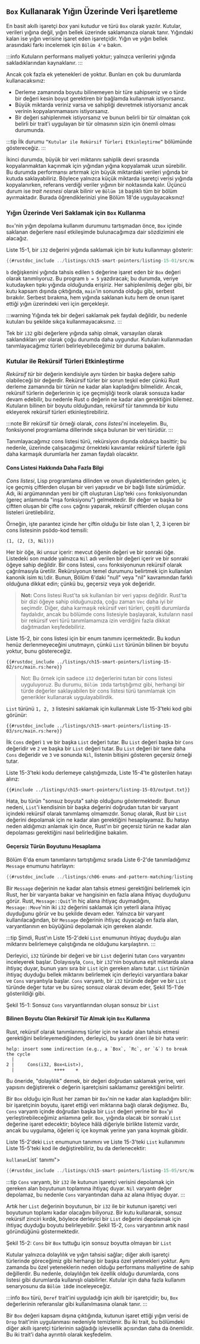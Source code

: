 ## `Box` Kullanarak Yığın Üzerinde Veri İşaretleme

En basit akıllı işaretçi *box* yani kutudur ve türü `Box` olarak yazılır. Kutular, verileri yığına değil, yığın bellek üzerinde saklamanıza olanak tanır. Yığındaki kalan ise yığın verisine işaret eden işaretçidir. Yığın ve yığın bellek arasındaki farkı incelemek için `Bölüm 4'e` bakın.

:::info
Kutuların performans maliyeti yoktur; yalnızca verilerini yığında sakladıklarından kaynaklanır. 
:::

Ancak çok fazla ek yetenekleri de yoktur. Bunları en çok bu durumlarda kullanacaksınız:

- Derleme zamanında boyutu bilinemeyen bir türe sahipseniz ve o türde bir değeri kesin boyut gerektiren bir bağlamda kullanmak istiyorsanız.
- Büyük miktarda veriniz varsa ve sahipliği devretmek istiyorsanız ancak verinin kopyalanmamasını istiyorsanız.
- Bir değeri sahiplenmek istiyorsanız ve bunun belirli bir tür olmaktan çok belirli bir trait'i uygulayan bir tür olmasının sizin için önemli olması durumunda.

:::tip
İlk durumu `“Kutular ile Rekürsif Türleri Etkinleştirme”` bölümünde göstereceğiz. 
:::

İkinci durumda, büyük bir veri miktarını sahiplik devri sırasında kopyalanmaktan kaçınmak için yığından yığına kopyalamak uzun sürebilir. Bu durumda performansı artırmak için büyük miktardaki verileri yığında bir kutuda saklayabiliriz. Böylece yalnızca küçük miktarda işaretçi verisi yığında kopyalanırken, referans verdiği veriler yığının bir noktasında kalır. Üçüncü durum ise *trait nesnesi* olarak bilinir ve `Bölüm 18` başlıklı tüm bir bölüm ayırmaktadır. Burada öğrendiklerinizi yine Bölüm 18'de uygulayacaksınız!

### Yığın Üzerinde Veri Saklamak için `Box` Kullanma

`Box`'nin yığın depolama kullanım durumunu tartışmadan önce, `Box` içinde saklanan değerlere nasıl etkileşimde bulunacağımıza dair sözdizimini ele alacağız.

Liste 15-1, bir `i32` değerini yığında saklamak için bir kutu kullanmayı gösterir:



```rust
{{#rustdoc_include ../listings/ch15-smart-pointers/listing-15-01/src/main.rs}}
```



`b` değişkenini yığında tahsis edilen `5` değerine işaret eden bir `Box` değeri olarak tanımlıyoruz. Bu program `b = 5` yazdıracak; bu durumda, veriye kutudayken tıpkı yığında olduğunda erişiriz. Her sahiplenilmiş değer gibi, bir kutu kapsam dışında çıktığında, `main`'in sonunda olduğu gibi, serbest bırakılır. Serbest bırakma, hem yığında saklanan kutu hem de onun işaret ettiği yığın üzerindeki veri için gerçekleşir.

:::warning
Yığında tek bir değeri saklamak pek faydalı değildir, bu nedenle kutuları bu şekilde sıkça kullanmayacaksınız.
:::

Tek bir `i32` gibi değerlere yığında sahip olmak, varsayılan olarak saklandıkları yer olarak çoğu durumda daha uygundur. Kutuları kullanmadan tanımlayacağımız türleri belirleyebileceğimiz bir duruma bakalım.

### Kutular ile Rekürsif Türleri Etkinleştirme

*Rekürsif tür* bir değerin kendisiyle aynı türden bir başka değere sahip olabileceği bir değerdir. Rekürsif türler bir sorun teşkil eder çünkü Rust derleme zamanında bir türün ne kadar alan kapladığını bilmelidir. Ancak, rekürsif türlerin değerlerinin iç içe geçmişliği teorik olarak sonsuza kadar devam edebilir, bu nedenle Rust o değerin ne kadar alan gerektiğini bilemez. Kutuların bilinen bir boyutu olduğundan, rekürsif tür tanımında bir kutu ekleyerek rekürsif türleri etkinleştirebiliriz.

:::note
Bir rekürsif tür örneği olarak, *cons listesi*'ni inceleyelim. Bu, fonksiyonel programlama dillerinde sıkça bulunan bir veri türüdür.
:::

Tanımlayacağımız cons listesi türü, rekürsiyon dışında oldukça basittir; bu nedenle, üzerinde çalışacağımız örnekteki kavramlar rekürsif türlerle ilgili daha karmaşık durumlarla her zaman faydalı olacaktır.

#### Cons Listesi Hakkında Daha Fazla Bilgi

*Cons listesi*, Lisp programlama dilinden ve onun diyalektlerinden gelen, iç içe geçmiş çiftlerden oluşan bir veri yapısıdır ve bir bağlı liste sürümüdür. Adı, iki argümanından yeni bir çift oluşturan Lisp'teki `cons` fonksiyonundan (gereç anlamında "inşa fonksiyonu") gelmektedir. Bir değer ve başka bir çiftten oluşan bir çifte `cons` çağrısı yaparak, rekürsif çiftlerden oluşan cons listeleri üretilebiliriz.

Örneğin, işte parantez içinde her çiftin olduğu bir liste olan 1, 2, 3 içeren bir cons listesinin psödo-kod temsili:

```text
(1, (2, (3, Nil)))
```

Her bir öğe, iki unsur içerir: mevcut öğenin değeri ve bir sonraki öğe. Listedeki son madde yalnızca `Nil` adı verilen bir değeri içerir ve bir sonraki öğeye sahip değildir. Bir cons listesi, `cons` fonksiyonunun rekürsif olarak çağrılmasıyla üretilir. Rekürsiyonun temel durumunu belirtmek için kullanılan kanonik isim `Nil`dir. Bunun, Bölüm 6'daki "null" veya "nil" kavramından farklı olduğuna dikkat edin; çünkü bu, geçersiz veya yok değeridir.

> **Not:** Cons listesi Rust'ta sık kullanılan bir veri yapısı değildir. Rust'ta bir dizi öğeye sahip olduğunuzda, çoğu zaman `Vec` daha iyi bir seçimdir. Diğer, daha karmaşık rekürsif veri türleri, çeşitli durumlarda faydalıdır, ancak bu bölümde cons listesiyle başlayarak, kutuların nasıl bir rekürsif veri türü tanımlamamıza izin verdiğini fazla dikkat dağıtmadan keşfedebiliriz.

Liste 15-2, bir cons listesi için bir enum tanımını içermektedir. Bu kodun henüz derlenmeyeceğini unutmayın, çünkü `List` türünün bilinen bir boyutu yoktur, bunu göstereceğiz.



```rust,ignore,does_not_compile
{{#rustdoc_include ../listings/ch15-smart-pointers/listing-15-02/src/main.rs:here}}
```



> Not: Bu örnek için sadece `i32` değerlerini tutan bir cons listesi uyguluyoruz. Bu durumu, `Bölüm 10`da tartıştığımız gibi, herhangi bir türde değerler saklayabilen bir cons listesi türü tanımlamak için generikler kullanarak uygulayabilirdik.

`List` türünü `1, 2, 3` listesini saklamak için kullanmak Liste 15-3'teki kod gibi görünür:



```rust,ignore,does_not_compile
{{#rustdoc_include ../listings/ch15-smart-pointers/listing-15-03/src/main.rs:here}}
```



İlk `Cons` değeri `1` ve bir başka `List` değeri tutar. Bu `List` değeri başka bir `Cons` değeridir ve `2` ve başka bir `List` değeri tutar. Bu `List` değeri bir tane daha `Cons` değeridir ve `3` ve sonunda `Nil`, listenin bitişini gösteren geçersiz örneği tutar.

Liste 15-3'teki kodu derlemeye çalıştığımızda, Liste 15-4'te gösterilen hatayı alırız:



```console
{{#include ../listings/ch15-smart-pointers/listing-15-03/output.txt}}
```



Hata, bu türün "sonsuz boyuta" sahip olduğunu göstermektedir. Bunun nedeni, `List`'i kendisinin bir başka değerini doğrudan tutan bir varyant içindeki rekürsif olarak tanımlamış olmamızdır. Sonuç olarak, Rust bir `List` değerini depolamak için ne kadar alan gerektiğini hesaplayamaz. Bu hatayı neden aldığımızı anlamak için önce, Rust'ın bir geçersiz türün ne kadar alan depolaması gerektiğini nasıl belirlediğine bakalım.

#### Geçersiz Türün Boyutunu Hesaplama

Bölüm 6'da enum tanımlarını tartıştığımız sırada Liste 6-2'de tanımladığımız `Message` enumunu hatırlayın:

```rust
{{#rustdoc_include ../listings/ch06-enums-and-pattern-matching/listing-06-02/src/main.rs:here}}
```

Bir `Message` değerinin ne kadar alan tahsis etmesi gerektiğini belirlemek için Rust, her bir varyanta bakar ve hangisinin en fazla alana ihtiyaç duyduğunu görür. Rust, `Message::Quit`'in hiç alana ihtiyaç duymadığını, `Message::Move`'nin iki `i32` değerini saklamak için yeterli alana ihtiyaç duyduğunu görür ve bu şekilde devam eder. Yalnızca bir varyant kullanılacağından, bir `Message` değerinin ihtiyaç duyacağı en fazla alan, varyantlarının en büyüğünü depolamak için gereken alandır.

:::tip
Şimdi, Rust'ın Liste 15-2'deki `List` enumunun ihtiyaç duyduğu alan miktarını belirlemeye çalıştığında ne olduğunu karşılaştırın.
:::

Derleyici, `i32` türünde bir değeri ve bir `List` değerini tutan `Cons` varyantını inceleyerek başlar. Dolayısıyla, `Cons`, bir `i32`'nin boyutuna eşit miktarda alana ihtiyaç duyar, bunun yanı sıra bir `List` için gereken alanı tutar. `List` türünün ihtiyaç duyduğu bellek miktarını belirlemek için derleyici varyantlara bakar ve `Cons` varyantıyla başlar. `Cons` varyantı, bir `i32` türünde değer ve bir `List` türünde değer tutar ve bu süreç sonsuz olarak devam eder, Şekil 15-1'de gösterildiği gibi.

Şekil 15-1: Sonsuz `Cons` varyantlarından oluşan sonsuz bir `List`

#### Bilinen Boyutu Olan Rekürsif Tür Almak için `Box` Kullanma

Rust, rekürsif olarak tanımlanmış türler için ne kadar alan tahsis etmesi gerektiğini belirleyemediğinden, derleyici, bu yararlı öneri ile bir hata verir:

```text
help: insert some indirection (e.g., a `Box`, `Rc`, or `&`) to break the cycle
  |
2 |     Cons(i32, Box<List>),
  |               ++++    +
```

Bu öneride, "dolaylılık" demek, bir değeri doğrudan saklamak yerine, veri yapısını değiştirerek o değerin işaretçisini saklamamız gerektiğini belirtir.

Bir `Box` olduğu için Rust her zaman bir `Box`'nin ne kadar alan kapladığını bilir: bir işaretçinin boyutu, işaret ettiği veri miktarına bağlı olarak değişmez. Bu, `Cons` varyantı içinde doğrudan başka bir `List` değeri yerine bir `Box`'yi yerleştirebileceğimiz anlamına gelir. `Box`, yığında olacak bir sonraki `List` değerine işaret edecektir; böylece hâlâ diğeriyle birlikte listemiz vardır, ancak bu uygulama, öğeleri iç içe koymak yerine yan yana koymak gibidir.

Liste 15-2'deki `List` enumunun tanımını ve Liste 15-3'teki `List` kullanımını Liste 15-5'teki kod ile değiştirebiliriz, bu da derlenecektir:

` kullanan `List` tanımı">

```rust
{{#rustdoc_include ../listings/ch15-smart-pointers/listing-15-05/src/main.rs}}
```



:::tip
`Cons` varyantı, bir `i32` ile kutunun işaretçi verisini depolamak için gereken alan boyutunun toplamına ihtiyaç duyar. `Nil` varyantı değer depolamaz, bu nedenle `Cons` varyantından daha az alana ihtiyaç duyar.
:::

Artık her `List` değerinin boyutunun, bir `i32` ile bir kutunun işaretçi veri boyutunun toplamı kadar olacağını biliyoruz. Bir kutu kullanarak, sonsuz rekürsif zinciri kırdık, böylece derleyici bir `List` değerini depolamak için ihtiyaç duyduğu boyutu belirleyebilir. Şekil 15-2, `Cons` varyantının artık nasıl göründüğünü göstermektedir.



Şekil 15-2: `Cons` bir `Box` tuttuğu için sonsuz boyutta olmayan bir `List`

Kutular yalnızca dolaylılık ve yığın tahsisi sağlar; diğer akıllı işaretçi türlerinde göreceğimiz gibi herhangi bir başka özel yetenekleri yoktur. Aynı zamanda bu özel yeteneklerin neden olduğu performans maliyetine de sahip değillerdir. Bu nedenle, dolaylılığın tek özellik olduğu durumlarda, cons listesi gibi durumlarda kullanışlı olabilirler. Kutular için daha fazla kullanım senaryosunu da `Bölüm 18`de inceleyeceğiz.

:::info
`Box` türü, `Deref` trait'ini uyguladığı için akıllı bir işaretçidir; bu, `Box` değerlerinin referanslar gibi kullanılmasına olanak tanır.
:::

Bir `Box` değeri kapsam dışına çıktığında, kutunun işaret ettiği yığın verisi de `Drop` trait'inin uygulanması nedeniyle temizlenir. Bu iki trait, bu bölümdeki diğer akıllı işaretçi türlerinin sağladığı işlevsellik açısından daha da önemlidir. Bu iki trait'i daha ayrıntılı olarak keşfedelim.

[trait-objects]: ch18-02-trait-objects.html#using-trait-objects-that-allow-for-values-of-different-types